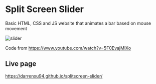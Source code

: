 # Split Screen Slider

Basic HTML, CSS and JS website that animates a bar based on mouse movement

![slider](https://user-images.githubusercontent.com/16931153/50621755-27c2da80-0f5c-11e9-92c2-62e9d5647b39.gif)


Code from https://www.youtube.com/watch?v=5F0EvajMlXo

## Live page

https://darrenxu94.github.io/splitscreen-slider/
